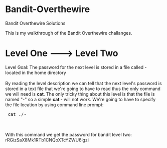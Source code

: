 # Bandit-Overthewire
Bandit Overthewire Solutions

This is my walkthrough of the Bandit Overthewire challanges.

<h1> Level One ---> Level Two </h1>
Level Goal: The password for the next level is stored in a file called - located in the home directory
<br></br>
By reading the level description we can tell that the next level's password is stored in a text file that we're going to have to read thus the only command we will need is <STRONG>cat</STRONG>. The only tricky thing about this level is that the file is named "-" so a simple <STRONG>cat -</STRONG> will not work. We're going to have to specify the file location by using command line prompt: <pre> cat ./- </pre>
<br><br>
With this command we get the password for bandit level two: rRGizSaX8Mk1RTb1CNQoXTcYZWU6lgzi
